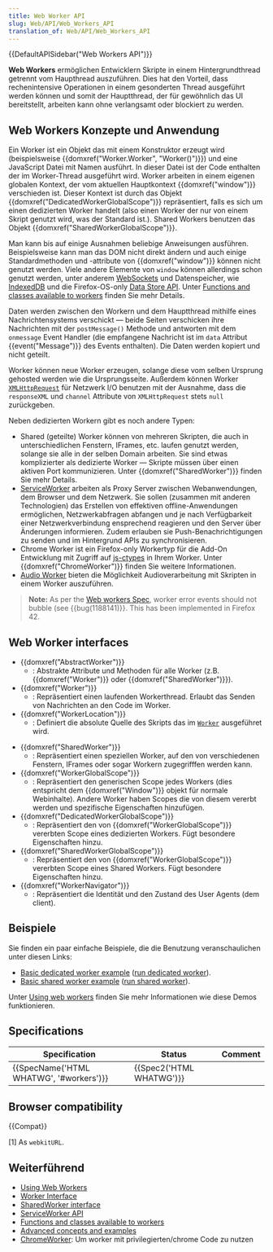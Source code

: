 ```yaml
---
title: Web Worker API
slug: Web/API/Web_Workers_API
translation_of: Web/API/Web_Workers_API
---
```

{{DefaultAPISidebar("Web Workers API")}}

**Web Workers** ermöglichen Entwicklern Skripte in einem Hintergrundthread getrennt vom Haupthread auszuführen. Dies hat den Vorteil, dass rechenintensive Operationen in einem gesonderten Thread ausgeführt werden können und somit der Hauptthread, der für gewöhnlich das UI bereitstellt, arbeiten kann ohne verlangsamt oder blockiert zu werden.

## Web Workers Konzepte und Anwendung

Ein Worker ist ein Objekt das mit einem Konstruktor erzeugt wird (beispielsweise {{domxref("Worker.Worker", "Worker()")}}) und eine JavaScript Datei mit Namen ausführt. In dieser Datei ist der Code enthalten der im Worker-Thread ausgeführt wird. Worker arbeiten in einem eigenen globalen Kontext, der vom aktuellen Hauptkontext {{domxref("window")}} verschieden ist. Dieser Kontext ist durch das Objekt {{domxref("DedicatedWorkerGlobalScope")}} repräsentiert, falls es sich um einen dedizierten Worker handelt (also einen Worker der nur von einem Skript genutzt wird, was der Standard ist.). Shared Workers benutzen das Objekt {{domxref("SharedWorkerGlobalScope")}}.

Man kann bis auf einige Ausnahmen beliebige Anweisungen ausführen. Beispielsweise kann man das DOM nicht direkt ändern und auch einige Standardmethoden und -attribute von {{domxref("window")}} können nicht genutzt werden. Viele andere Elemente von `window` können allerdings schon genutzt werden, unter anderem [WebSockets](/de/docs/WebSockets) und Datenspeicher, wie [IndexedDB](/de/docs/Web/API/IndexedDB_API) und die Firefox-OS-only [Data Store API](/de/docs/Web/API/Data_Store_API). Unter [Functions and classes available to workers](/de/docs/Web/API/Worker/Functions_and_classes_available_to_workers) finden Sie mehr Details.

Daten werden zwischen den Workern und dem Hauptthread mithilfe eines Nachrichtensystems verschickt — beide Seiten verschicken ihre Nachrichten mit der `postMessage()` Methode und antworten mit dem `onmessage` Event Handler (die empfangene Nachricht ist im `data` Attribut {{event("Message")}} des Events enthalten). Die Daten werden kopiert und nicht geteilt.

Worker können neue Worker erzeugen, solange diese vom selben Ursprung gehosted werden wie die Ursprungsseite. Außerdem können Worker [`XMLHttpRequest`](/de/docs/Web/API/XMLHttpRequest) für Netzwerk I/O benutzen mit der Ausnahme, dass die `responseXML` und `channel` Attribute von `XMLHttpRequest` stets `null` zurückgeben.

Neben dedizierten Workern gibt es noch andere Typen:

- Shared (geteilte) Worker können von mehreren Skripten, die auch in unterschiedlichen Fenstern, IFrames, etc. laufen genutzt werden, solange sie alle in der selben Domain arbeiten. Sie sind etwas komplizierter als dedizierte Worker — Skripte müssen über einen aktiven Port kommunizieren. Unter {{domxref("SharedWorker")}} finden Sie mehr Details.
- [ServiceWorker](/de/docs/Web/API/ServiceWorker_API) arbeiten als Proxy Server zwischen Webanwendungen, dem Browser und dem Netzwerk. Sie sollen (zusammen mit anderen Technologien) das Erstellen von effektiven offline-Anwendungen ermöglichen, Netzwerkabfragen abfangen und je nach Verfügbarkeit einer Netzwerkverbindung ensprechend reagieren und den Server über Änderungen informieren. Zudem erlauben sie Push-Benachrichtigungen zu senden und im Hintergrund APIs zu synchronisieren.
- Chrome Worker ist ein Firefox-only Workertyp für die Add-On Entwicklung mit Zugriff auf [js-ctypes](https://developer.mozilla.org/en/js-ctypes) in Ihrem Worker. Unter {{domxref("ChromeWorker")}} finden Sie weitere Informationen.
- [Audio Worker](/de/docs/Web/API/Web_Audio_API#Audio_Workers) bieten die Möglichkeit Audioverarbeitung mit Skripten in einem Worker auszuführen.

> **Note:** As per the [Web workers Spec](https://html.spec.whatwg.org/multipage/workers.html#runtime-script-errors-2), worker error events should not bubble (see {{bug(1188141)}}. This has been implemented in Firefox 42.

## Web Worker interfaces

- {{domxref("AbstractWorker")}}
  - : Abstrakte Attribute und Methoden für alle Worker (z.B. {{domxref("Worker")}} oder {{domxref("SharedWorker")}}).
- {{domxref("Worker")}}
  - : Repräsentiert einen laufenden Workerthread. Erlaubt das Senden von Nachrichten an den Code im Worker.
- {{domxref("WorkerLocation")}}
  - : Definiert die absolute Quelle des Skripts das im [`Worker`](/de/docs/Web/API/Worker "The Worker interface of the Web Workers API represents a background task that can be easily created and can send messages back to its creator. Creating a worker is as simple as calling the Worker() constructor and specifying a script to be run in the worker thread.") ausgeführet wird.

<!---->

- {{domxref("SharedWorker")}}
  - : Repräsentiert einen speziellen Worker, auf den von verschiedenen Fenstern, IFrames oder sogar Workern zugegrifffen werden kann.
- {{domxref("WorkerGlobalScope")}}
  - : Repräsentiert den generischen Scope jedes Workers (dies entspricht dem {{domxref("Window")}} objekt für normale Webinhalte). Andere Worker haben Scopes die von diesem vererbt werden und spezifische Eigenschaften hinzufügen.
- {{domxref("DedicatedWorkerGlobalScope")}}
  - : Repräsentiert den von {{domxref("WorkerGlobalScope")}} vererbten Scope eines dedizierten Workers. Fügt besondere Eigenschaften hinzu.
- {{domxref("SharedWorkerGlobalScope")}}
  - : Repräsentiert den von {{domxref("WorkerGlobalScope")}} vererbten Scope eines Shared Workers. Fügt besondere Eigenschaften hinzu.
- {{domxref("WorkerNavigator")}}
  - : Repräsentiert die Identität und den Zustand des User Agents (dem client).

## Beispiele

Sie finden ein paar einfache Beispiele, die die Benutzung veranschaulichen unter diesen Links:

- [Basic dedicated worker example](https://github.com/mdn/simple-web-worker) ([run dedicated worker](http://mdn.github.io/simple-web-worker/)).
- [Basic shared worker example](https://github.com/mdn/simple-shared-worker) ([run shared worker](http://mdn.github.io/simple-shared-worker/)).

Unter [Using web workers](/de/docs/Web/API/Web_Workers_API/Using_web_workers) finden Sie mehr Informationen wie diese Demos funktionieren.

## Specifications

| Specification                                        | Status                           | Comment |
| ---------------------------------------------------- | -------------------------------- | ------- |
| {{SpecName('HTML WHATWG', '#workers')}} | {{Spec2('HTML WHATWG')}} |         |

## Browser compatibility

{{Compat}}

\[1] As `webkitURL`.

## Weiterführend

- [Using Web Workers](/de/docs/Web/API/Web_Workers_API/basic_usage)
- [Worker Interface](/de/docs/Web/API/Worker)
- [SharedWorker interface](/de/docs/Web/API/SharedWorker)
- [ServiceWorker API](/de/docs/Web/API/ServiceWorker_API)
- [Functions and classes available to workers](/de/docs/Web/API/Worker/Functions_and_classes_available_to_workers)
- [Advanced concepts and examples](/de/docs/Web/API/Web_Workers_API/Advanced_concepts_and_examples)
- [ChromeWorker](/de/docs/Web/API/ChromeWorker): Um worker mit privilegierten/chrome Code zu nutzen
